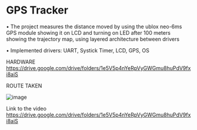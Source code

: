 # GPS Tracker

•	The project measures the distance moved by using the ublox neo-6ms GPS module showing it on LCD and turning on LED after 100 meters showing the trajectory map, using layered architecture between drivers
   
•	Implemented drivers: UART, Systick Timer, LCD, GPS, OS

HARDWARE
https://drive.google.com/drive/folders/1e5V5p4nYeRpVyGWGmu8huPdV9fxi8aiS


ROUTE TAKEN

![image](https://user-images.githubusercontent.com/68311964/125176635-4f522800-e1d5-11eb-8f87-7d5057aaad10.png)

Link to the video
https://drive.google.com/drive/folders/1e5V5p4nYeRpVyGWGmu8huPdV9fxi8aiS
